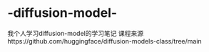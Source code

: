 # -diffusion-model-

我个人学习diffusion-model的学习笔记
课程来源https://github.com/huggingface/diffusion-models-class/tree/main
